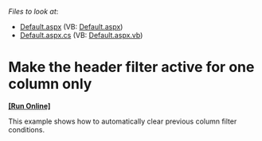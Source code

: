 <!-- default file list -->
*Files to look at*:

* [Default.aspx](./CS/WebSite/Default.aspx) (VB: [Default.aspx](./VB/WebSite/Default.aspx))
* [Default.aspx.cs](./CS/WebSite/Default.aspx.cs) (VB: [Default.aspx.vb](./VB/WebSite/Default.aspx.vb))
<!-- default file list end -->
# Make the header filter active for one column only
<!-- run online -->
**[[Run Online]](https://codecentral.devexpress.com/e354/)**
<!-- run online end -->


<p>This example shows how to automatically clear previous column filter conditions.</p>

<br/>


